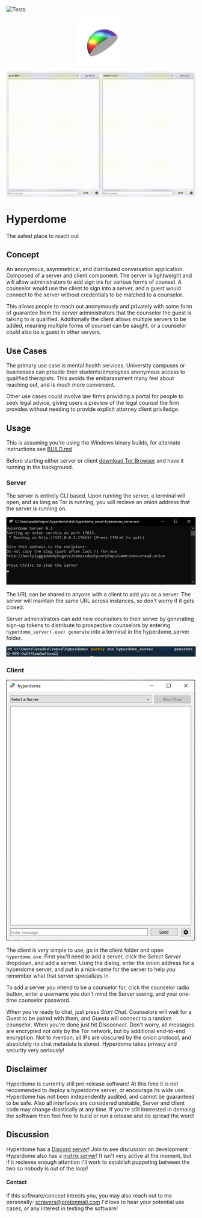 ![Tests](https://github.com/arades79/hyperdome/workflows/Tests/badge.svg)
<p align="center"><img src="readme/hyperdome_logo.png" width="25%"></p>
<p align="center"><img src="readme/hyperdome_demo.gif"></p>


# Hyperdome

The safest place to reach out

## Concept

An anonymous, asymmetrical, and distributed conversation application. Composed of a server and client component. The server is lightweight and will allow administrators to add sign ins for various forms of counsel. A counselor would use the client to sign into a server, and a guest would connect to the server without credentials to be matched to a counselor.

This allows people to reach out anonymously and privately with some form of guarantee from the server administrators that the counselor the guest is talking to is qualified. Additionally the client allows multiple servers to be added, meaning multiple forms of counsel can be saught, or a counselor could also be a guest in other servers.

## Use Cases

The primary use case is mental health services. University campuses or businesses can provide their students/employees anonymous access to qualified therapists. This avoids the embarassment many feel about reaching out, and is much more convenient.

Other use cases could involve law firms providing a portal for people to seek legal advice, giving users a preview of the legal counsel the firm provides without needing to provide explicit attorney client priviledge.

## Usage

This is assuming you're using the Windows binary builds, for alternate instructions see [BUILD.md](BUILD.md)

Before starting either server or client [download Tor Browser](https://www.torproject.org/download/) and have it running in the background.

### Server
The server is entirely CLI based.
Upon running the server, a terminal will open, and as long as Tor is running, you will recieve an onion address that the server is running on.

<img src="readme/hyperdome_server_running.png">

The URL can be shared to anyone with a client to add you as a server. The server will maintain the same URL across instances, so don't worry if it gets closed.

Server administrators can add new counselors to their server by generating sign-up tokens to distribute to prospective counselors by entering `hyperdome_server(.exe) generate` into a terminal in the hyperdome_server folder.

<img src="readme/hyperdome_server_generate.png">

### Client

<img src="readme/hyperdome_client.png">

The client is very simple to use, go in the client folder and open `hyperdome.exe`. First you'll need to add a server, click the *Select Server* dropdown, and add a server. Using the dialog, enter the onion address for a hyperdome server, and put in a nick-name for the server to help you remember what that server specializes in.

To add a server you intend to be a counselor for, click the counselor radio button, enter a username you don't mind the Server seeing, and your one-time counselor password.

When you're ready to chat, just press *Start Chat*. Counselors will wait for a Guest to be paired with them, and Guests will connect to a random counselor. When you're done just hit *Disconnect*. Don't worry, all messages are encrypted not only by the Tor network, but by additional end-to-end encryption. Not to mention, all IPs are obscured by the onion protocol, and absolutely no chat metadata is stored. Hyperdome takes privacy and security very seriously!

## Disclaimer
Hyperdome is currently still pre-release software! At this time it is not reccomended to deploy a hyperdome server, or encourage its wide use. Hyperdome has not been independently audited, and cannot be guaranteed to be safe. Also all interfaces are considered unstable, Server and client code may change drastically at any time. If you're still interested in demoing the software then feel free to build or run a release and do spread the word!

## Discussion
Hyperdome has a [Discord server](https://discord.gg/M2JVQa7)! Join to see discussion on development
Hyperdome also has a [matrix server](https://matrix.to/#/+hyperdome:matrix.org)! It isn't very active at the moment, but if it recieves enough attention I'll work to establish puppeting between the two so nobody is out of the loop!

#### Contact
If this software/concept intrests you, you may also reach out to me personally: scravers@protonmail.com
I'd love to hear your potential use cases, or any interest in testing the software!